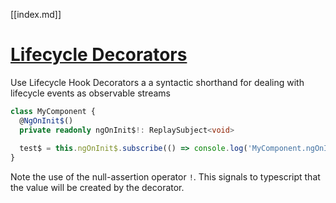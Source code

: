 [[index.md]]

# [Lifecycle Decorators](https://github.com/matttelliott/nx-ngx-bs/blob/master/libs/ngx-observable-components/src/lib/lifecycle-decorators.ts)

Use Lifecycle Hook Decorators  a a syntactic shorthand for dealing with lifecycle events as observable streams

```typescript
class MyComponent {
  @NgOnInit$()
  private readonly ngOnInit$!: ReplaySubject<void>
  
  test$ = this.ngOnInit$.subscribe(() => console.log('MyComponent.ngOnInit$'))
}

```

Note the use of the null-assertion operator `!`. This signals to typescript
that the value will be created by the decorator.
